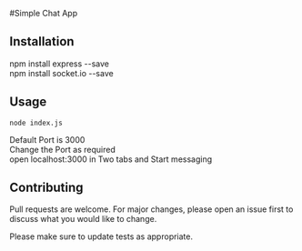 #Simple Chat App 


## Installation
npm install express --save  
npm install socket.io --save
## Usage

```
node index.js
```
Default Port is 3000  
Change the Port as required  
open localhost:3000 in Two tabs and Start messaging

## Contributing
Pull requests are welcome. For major changes, please open an issue first to discuss what you would like to change.

Please make sure to update tests as appropriate.